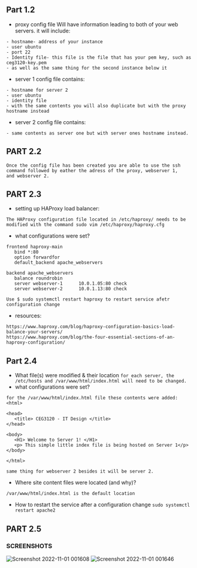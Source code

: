 

## Part 1.2

- proxy config file
 Will have information leading to both of your web servers.
 it will include:
 ```
 - hostname- address of your instance
 - user ubuntu
 - port 22
 - Identity file- this file is the file that has your pem key, such as ceg3120-key.pem 
 - as well as the same thing for the second instance below it
 ```
 - server 1 config file contains:
 ```
 - hostname for server 2
 - user ubuntu
 - identity file
 - with the same contents you will also duplicate but with the proxy hostname instead
 ```
 - server 2 config file contains:
 ```
 - same contents as server one but with server ones hostname instead.
 ```
 
 ## PART 2.2
 
 ```
 Once the config file has been created you are able to use the ssh command followed by eather the adress of the proxy, webserver 1,
 and webserver 2.
 ```
 ## PART 2.3
 
 - setting up HAProxy load balancer:
 ```
 The HAProxy configuration file located in /etc/haproxy/ needs to be modified with the command sudo vim /etc/haproxy/haproxy.cfg 
 ```
 - what configurations were set?
 ```
 frontend haproxy-main
    bind *:80
    option forwardfor
    default_backend apache_webservers

backend apache_webservers
    balance roundrobin
    server webserver-1      10.0.1.05:80 check
    server webserver-2      10.0.1.13:80 check
 ```
 `Use $ sudo systemctl restart haproxy to restart service afetr configuration change`
 
 - resources:
 ```
 https://www.haproxy.com/blog/haproxy-configuration-basics-load-balance-your-servers/
 https://www.haproxy.com/blog/the-four-essential-sections-of-an-haproxy-configuration/
 ```
 ## Part 2.4
 - What file(s) were modified & their location
 `for each server, the /etc/hosts and /var/www/html/index.html will need to be changed.`
 - what configurations were set?
 ```
 for the /var/www/html/index.html file these contents were added:
 <html>

<head>
    <title> CEG3120 - IT Design </title>
</head>

<body>
    <H1> Welcome to Server 1! </H1>
    <p> This simple little index file is being hosted on Server 1</p>
</body>

</html>

same thing for webserver 2 besides it will be server 2.
```
- Where site content files were located (and why)?
```
/var/www/html/index.html is the default location
```
- How to restart the service after a configuration change
`sudo systemctl restart apache2`
## PART 2.5
### SCREENSHOTS
![Screenshot 2022-11-01 001608](https://user-images.githubusercontent.com/77698851/199176112-14e2bf6a-7095-4917-979f-0236a3fe60ea.png)
![Screenshot 2022-11-01 001646](https://user-images.githubusercontent.com/77698851/199176150-63456fa7-0400-4b1f-8f1b-feffb3ec9c11.png)

 
 
 
 
 
 
 
 
 
 
 
 
 
 
 
 
 
 
 
 
 
 
 
 
 


